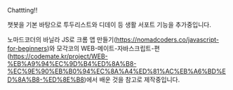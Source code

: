 Chattting!!

챗봇을 기본 바탕으로 투두리스트와 디데이 등 생활 서포트 기능을 추가중입니다.

노마드코더의 바닐라 JS로 크롬 앱 만들기(https://nomadcoders.co/javascript-for-beginners)와 모각코의 WEB-메이트-자바스크립트-편(https://codemate.kr/project/WEB-%EB%A9%94%EC%9D%B4%ED%8A%B8-%EC%9E%90%EB%B0%94%EC%8A%A4%ED%81%AC%EB%A6%BD%ED%8A%B8-%ED%8E%B8)에서 배운 것을 참고로 제작중입니다.